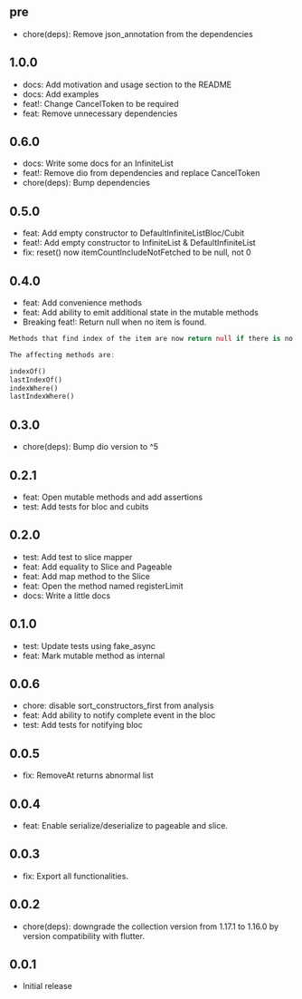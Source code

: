 ## pre
- chore(deps): Remove json_annotation from the dependencies

## 1.0.0
- docs: Add motivation and usage section to the README
- docs: Add examples
- feat!: Change CancelToken to be required
- feat: Remove unnecessary dependencies

## 0.6.0

- docs: Write some docs for an InfiniteList
- feat!: Remove dio from dependencies and replace CancelToken
- chore(deps): Bump dependencies

## 0.5.0

- feat: Add empty constructor to DefaultInfiniteListBloc/Cubit
- feat!: Add empty constructor to InfiniteList & DefaultInfiniteList
- fix: reset() now itemCountIncludeNotFetched to be null, not 0

## 0.4.0

- feat: Add convenience methods
- feat: Add ability to emit additional state in the mutable methods
- Breaking feat!: Return null when no item is found.
```dart
Methods that find index of the item are now return null if there is no finding item located in the list.

The affecting methods are:

indexOf()
lastIndexOf()
indexWhere()
lastIndexWhere()
```

## 0.3.0

- chore(deps): Bump dio version to ^5

## 0.2.1

- feat: Open mutable methods and add assertions
- test: Add tests for bloc and cubits

## 0.2.0

- test: Add test to slice mapper
- feat: Add equality to Slice and Pageable
- feat: Add map method to the Slice
- feat: Open the method named registerLimit
- docs: Write a little docs

## 0.1.0

- test: Update tests using fake_async
- feat: Mark mutable method as internal


## 0.0.6

- chore: disable sort_constructors_first from analysis
- feat: Add ability to notify complete event in the bloc
- test: Add tests for notifying bloc

## 0.0.5

- fix: RemoveAt returns abnormal list

## 0.0.4

- feat: Enable serialize/deserialize to pageable and slice.

## 0.0.3

- fix: Export all functionalities.

## 0.0.2

- chore(deps): downgrade the collection version from 1.17.1 to 1.16.0 by version compatibility with flutter.

## 0.0.1

- Initial release
